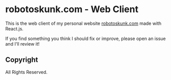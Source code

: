 # robotoskunk.com - Web Client
This is the web client of my personal website
[robotoskunk.com](https://robotoskunk.com) made with React.js.

If you find something you think I should fix or improve, please open an issue
and I'll review it!

## Copyright
All Rights Reserved.
